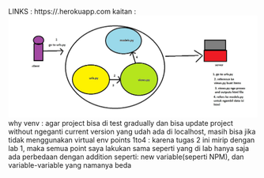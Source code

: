 LINKS : https://<tugas2katalog>.herokuapp.com
kaitan : ![alt text](https://github.com/Moikelaff/pbpassign2/blob/main/tugas2pic.jpg?raw=true)
why venv : agar project bisa di test gradually dan bisa update project without ngeganti current version yang udah ada di localhost, masih bisa jika tidak menggunakan virtual env 
points 1to4 : karena tugas 2 ini mirip dengan lab 1, maka semua point saya lakukan sama seperti yang di lab hanya saja ada perbedaan dengan addition seperti: new variable(seperti NPM), dan variable-variable yang namanya beda